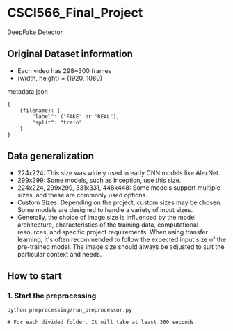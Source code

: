 # CSCI566_Final_Project

DeepFake Detector

## Original Dataset information

* Each video has 298~300 frames
* (width, height) = (1920, 1080)

metadata.json

```
{
    {filename}: {
        "label": ("FAKE" or "REAL"),
        "split": "train"
    }
}
```

## Data generalization

* 224x224: This size was widely used in early CNN models like AlexNet.
* 299x299: Some models, such as Inception, use this size.
* 224x224, 299x299, 331x331, 448x448: Some models support multiple sizes, and these are commonly used options.
* Custom Sizes: Depending on the project, custom sizes may be chosen. Some models are designed to handle a variety of
  input sizes.
* Generally, the choice of image size is influenced by the model architecture, characteristics of the training data,
  computational resources, and specific project requirements. When using transfer learning, it's often recommended to
  follow the expected input size of the pre-trained model. The image size should always be adjusted to suit the
  particular context and needs.

## How to start

### 1. Start the preprocessing

```
python preprocessing/run_preprocessor.py

# For each divided folder. It will take at least 360 seconds 
```
